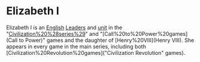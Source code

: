 # Elizabeth I

Elizabeth I is an [English](English) [Leaders](leader) and [unit](unit) in the "[Civilization%20%28series%29](Civilization)" and "[Call%20to%20Power%20games](Call to Power)" games and the daughter of [Henry%20VIII](Henry VIII). She appears in every game in the main series, including both [Civilization%20Revolution%20games]("Civilization Revolution" games).